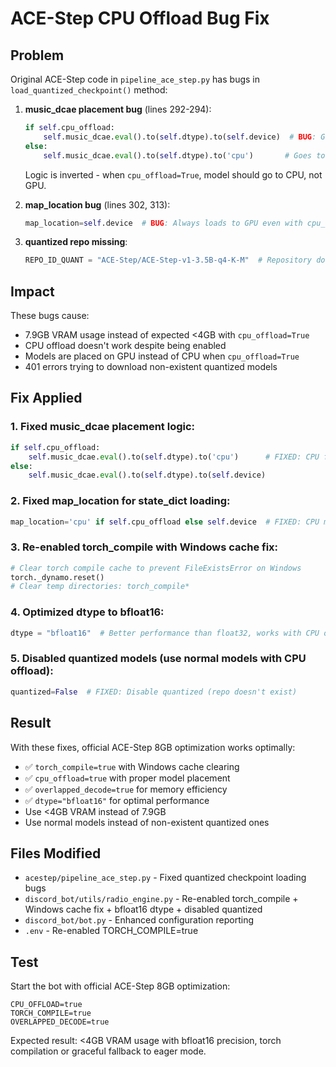 # ACE-Step CPU Offload Bug Fix

## Problem

Original ACE-Step code in `pipeline_ace_step.py` has bugs in `load_quantized_checkpoint()` method:

1. **music_dcae placement bug** (lines 292-294):
   ```python
   if self.cpu_offload:
       self.music_dcae.eval().to(self.dtype).to(self.device)  # BUG: Goes to GPU!
   else:
       self.music_dcae.eval().to(self.dtype).to('cpu')       # Goes to CPU
   ```
   Logic is inverted - when `cpu_offload=True`, model should go to CPU, not GPU.

2. **map_location bug** (lines 302, 313):
   ```python
   map_location=self.device  # BUG: Always loads to GPU even with cpu_offload=True
   ```

3. **quantized repo missing**:
   ```python
   REPO_ID_QUANT = "ACE-Step/ACE-Step-v1-3.5B-q4-K-M"  # Repository doesn't exist!
   ```

## Impact

These bugs cause:
- 7.9GB VRAM usage instead of expected <4GB with `cpu_offload=True`
- CPU offload doesn't work despite being enabled
- Models are placed on GPU instead of CPU when `cpu_offload=True`
- 401 errors trying to download non-existent quantized models

## Fix Applied

### 1. Fixed music_dcae placement logic:
```python
if self.cpu_offload:
    self.music_dcae.eval().to(self.dtype).to('cpu')      # FIXED: CPU for offload
else:
    self.music_dcae.eval().to(self.dtype).to(self.device)
```

### 2. Fixed map_location for state_dict loading:
```python
map_location='cpu' if self.cpu_offload else self.device  # FIXED: CPU map for offload
```

### 3. Re-enabled torch_compile with Windows cache fix:
```python
# Clear torch compile cache to prevent FileExistsError on Windows
torch._dynamo.reset()
# Clear temp directories: torch_compile*
```

### 4. Optimized dtype to bfloat16:
```python
dtype = "bfloat16"  # Better performance than float32, works with CPU offload
```

### 5. Disabled quantized models (use normal models with CPU offload):
```python
quantized=False  # FIXED: Disable quantized (repo doesn't exist)
```

## Result

With these fixes, official ACE-Step 8GB optimization works optimally:
- ✅ `torch_compile=true` with Windows cache clearing
- ✅ `cpu_offload=true` with proper model placement
- ✅ `overlapped_decode=true` for memory efficiency
- ✅ `dtype="bfloat16"` for optimal performance
- Use <4GB VRAM instead of 7.9GB
- Use normal models instead of non-existent quantized ones

## Files Modified

- `acestep/pipeline_ace_step.py` - Fixed quantized checkpoint loading bugs
- `discord_bot/utils/radio_engine.py` - Re-enabled torch_compile + Windows cache fix + bfloat16 dtype + disabled quantized
- `discord_bot/bot.py` - Enhanced configuration reporting
- `.env` - Re-enabled TORCH_COMPILE=true

## Test

Start the bot with official ACE-Step 8GB optimization:
```
CPU_OFFLOAD=true
TORCH_COMPILE=true  
OVERLAPPED_DECODE=true
```
Expected result: <4GB VRAM usage with bfloat16 precision, torch compilation or graceful fallback to eager mode.
